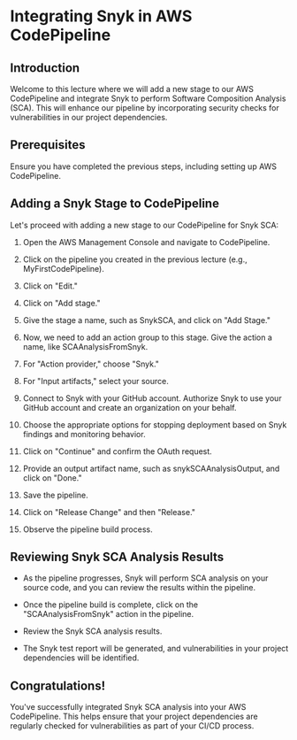 # Integrating Snyk in AWS CodePipeline
## Introduction
Welcome to this lecture where we will add a new stage to our AWS CodePipeline and integrate Snyk to perform Software Composition Analysis (SCA). This will enhance our pipeline by incorporating security checks for vulnerabilities in our project dependencies.

## Prerequisites
Ensure you have completed the previous steps, including setting up AWS CodePipeline.

## Adding a Snyk Stage to CodePipeline
Let's proceed with adding a new stage to our CodePipeline for Snyk SCA:

1. Open the AWS Management Console and navigate to CodePipeline.

2. Click on the pipeline you created in the previous lecture (e.g., MyFirstCodePipeline).

3. Click on "Edit."

4. Click on "Add stage."

5. Give the stage a name, such as SnykSCA, and click on "Add Stage."

6. Now, we need to add an action group to this stage. Give the action a name, like SCAAnalysisFromSnyk.

7. For "Action provider," choose "Snyk."

8. For "Input artifacts," select your source.

9. Connect to Snyk with your GitHub account. Authorize Snyk to use your GitHub account and create an organization on your behalf.

10. Choose the appropriate options for stopping deployment based on Snyk findings and monitoring behavior.

11. Click on "Continue" and confirm the OAuth request.

12. Provide an output artifact name, such as snykSCAAnalysisOutput, and click on "Done."

13. Save the pipeline.

14. Click on "Release Change" and then "Release."

15. Observe the pipeline build process.

## Reviewing Snyk SCA Analysis Results
- As the pipeline progresses, Snyk will perform SCA analysis on your source code, and you can review the results within the pipeline.

- Once the pipeline build is complete, click on the "SCAAnalysisFromSnyk" action in the pipeline.

- Review the Snyk SCA analysis results.

- The Snyk test report will be generated, and vulnerabilities in your project dependencies will be identified.

## Congratulations! 
You've successfully integrated Snyk SCA analysis into your AWS CodePipeline. This helps ensure that your project dependencies are regularly checked for vulnerabilities as part of your CI/CD process.







